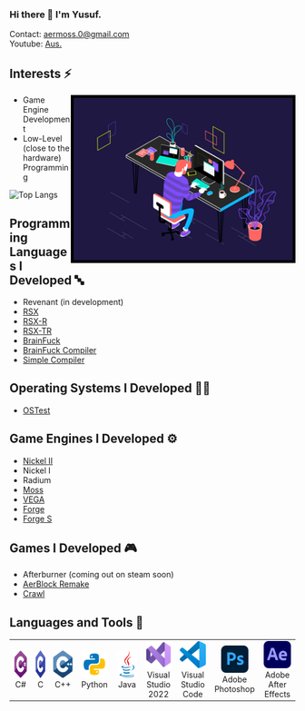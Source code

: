 ### Hi there 👋 I'm Yusuf.

Contact: aermoss.0@gmail.com <br>
Youtube: [Aus.](https://www.youtube.com/c/Ausraid)

## Interests ⚡

 <img align="right" alt="GIF" src="https://github.com/Aermoss/Aermoss/blob/main/coding.gif" width="386" height="286" style="border:5px solid black"/>

- Game Engine Development
- Low-Level (close to the hardware) Programming

![Top Langs](https://github-readme-stats.vercel.app/api/top-langs/?username=Aermoss&theme=github_dark)

## Programming Languages I Developed 🔤
- Revenant (in development)
- [RSX](https://github.com/Aermoss/RSX)
- [RSX-R](https://github.com/Aermoss/RSX-R)
- [RSX-TR](https://github.com/Aermoss/RSX-TR)
- [BrainFuck](https://github.com/Aermoss/BrainFuck)
- [BrainFuck Compiler](https://github.com/Aermoss/BrainFuck-Compiler)
- [Simple Compiler](https://github.com/Aermoss/SimpleCompiler)

## Operating Systems I Developed 🧑‍💻
- [OSTest](https://github.com/Aermoss/OSTest)

## Game Engines I Developed ⚙️
- [Nickel II](https://github.com/Aermoss/Nickel2)
- Nickel I
- Radium
- [Moss](https://github.com/Aermoss/Moss)
- [VEGA](https://github.com/Aermoss/VEGA)
- [Forge](https://github.com/Aermoss/Forge)
- [Forge S](https://github.com/Aermoss/ForgeS)

## Games I Developed 🎮
- Afterburner (coming out on steam soon)
- [AerBlock Remake](https://github.com/Aermoss/AerBlock-Remake)
- [Crawl](https://github.com/Aermoss/Crawl)

## Languages and Tools 🧰
<table>
  <tr>
    <td align="center" width="96">
      <a href="https://dotnet.microsoft.com/languages/csharp">
        <img src="https://github.com/Aermoss/Aermoss/blob/main/pictures/csharp.svg" width="48" height="48" alt="C#" />
      </a>
      <br>C#
    </td>
    <td align="center" width="96">
      <a href="https://en.wikipedia.org/wiki/C_(programming_language)">
        <img src="https://github.com/Aermoss/Aermoss/blob/main/pictures/c.svg" width="48" height="48" alt="C" />
      </a>
      <br>C
    </td>
    <td align="center" width="96">
      <a href="https://en.wikipedia.org/wiki/C%2B%2B">
        <img src="https://github.com/Aermoss/Aermoss/blob/main/pictures/cpp.svg" width="48" height="48" alt="C++"/>
      </a>
      <br>C++
    </td>
    <td align="center" width="96">
      <a href="https://www.python.org">
        <img src="https://github.com/Aermoss/Aermoss/blob/main/pictures/python.svg" width="48" height="48" alt="Python" />
      </a>
      <br>Python
    </td>
    <td align="center" width="96">
      <a href="https://www.java.com/">
        <img src="https://github.com/Aermoss/Aermoss/blob/main/pictures/java.svg" width="48" height="48" alt="Java" />
      </a>
      <br>Java
    </td>
    <td align="center" width="96">
      <a href="https://visualstudio.microsoft.com/vs/" >
        <img src="https://github.com/Aermoss/Aermoss/blob/main/pictures/visualstudio.svg" width="48" height="48" alt="Visual Stuido 2022" />
      </a>
      <br>Visual Studio 2022
    </td>
    <td align="center" width="96">
      <a href="https://code.visualstudio.com" >
        <img src="https://github.com/Aermoss/Aermoss/blob/main/pictures/visualstudiocode.svg" width="48" height="48" alt="Visual Stuido Code" />
      </a>
      <br>Visual Studio Code
    </td>
    <td align="center" width="96">
      <a href="https://www.adobe.com/products/photoshop.html" >
        <img src="https://github.com/Aermoss/Aermoss/blob/main/pictures/photoshop.svg" width="48" height="48" alt="Adobe Photoshop" />
      </a>
      <br>Adobe Photoshop
    </td>
   <td align="center" width="96">
      <a href="https://www.adobe.com/products/aftereffects.html" >
        <img src="https://github.com/Aermoss/Aermoss/blob/main/pictures/aftereffects.svg" width="48" height="48" alt="Adobe After Effects" />
      </a>
      <br>Adobe After Effects
    </td>
  </tr>
</table>
